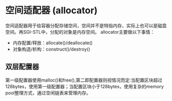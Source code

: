 # 空间适配器 (allocator)

空间适配器用于给容器分配存储空间，空间并不是特指内存，实际上也可以是磁盘空间。再SGI-STL中，分配的对象是内存空间。
allocator主要做以下事情：
- 内存配置/释放：allocate()/deallocate()
- 对象构造/析构：construct()/destroy()

## 双层配置器
第一级配置器使用malloc()和free(),第二即配置器则视情况而定:当配置区块超过128bytes，使用第一级配置器；当配置区块小于128bytes，使用复杂的memory pool整理方式，通过空闲链表来管理内存。

